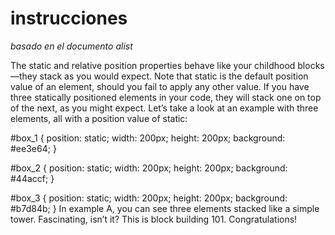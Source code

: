 # instrucciones

_basado en el documento alist_

The static and relative position properties behave like your childhood blocks—they stack as you would expect. Note that static is the default position value of an element, should you fail to apply any other value. If you have three statically positioned elements in your code, they will stack one on top of the next, as you might expect. Let’s take a look at an example with three elements, all with a position value of static:

#box_1 {
	position: static;
	width: 200px;
	height: 200px;
	background: #ee3e64;
}

#box_2 {
	position: static;
	width: 200px;
	height: 200px;
	background: #44accf;
}

#box_3 {
	position: static;
	width: 200px;
	height: 200px;
	background: #b7d84b;
}
In example A, you can see three elements stacked like a simple tower. Fascinating, isn’t it? This is block building 101. Congratulations!
